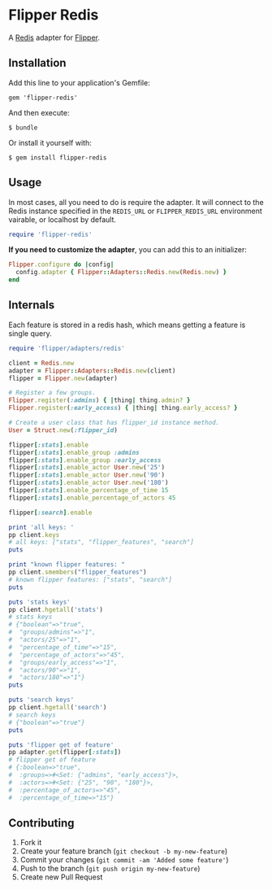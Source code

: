 # Flipper Redis

A [Redis](https://github.com/redis/redis-rb) adapter for [Flipper](https://github.com/jnunemaker/flipper).

## Installation

Add this line to your application's Gemfile:

    gem 'flipper-redis'

And then execute:

    $ bundle

Or install it yourself with:

    $ gem install flipper-redis

## Usage

In most cases, all you need to do is require the adapter. It will connect to the Redis instance specified in the `REDIS_URL` or `FLIPPER_REDIS_URL` environment vairable, or localhost by default.

```ruby
require 'flipper-redis'
```

**If you need to customize the adapter**, you can add this to an initializer:

```ruby
Flipper.configure do |config|
  config.adapter { Flipper::Adapters::Redis.new(Redis.new) }
end
```

## Internals

Each feature is stored in a redis hash, which means getting a feature is single query.

```ruby
require 'flipper/adapters/redis'

client = Redis.new
adapter = Flipper::Adapters::Redis.new(client)
flipper = Flipper.new(adapter)

# Register a few groups.
Flipper.register(:admins) { |thing| thing.admin? }
Flipper.register(:early_access) { |thing| thing.early_access? }

# Create a user class that has flipper_id instance method.
User = Struct.new(:flipper_id)

flipper[:stats].enable
flipper[:stats].enable_group :admins
flipper[:stats].enable_group :early_access
flipper[:stats].enable_actor User.new('25')
flipper[:stats].enable_actor User.new('90')
flipper[:stats].enable_actor User.new('180')
flipper[:stats].enable_percentage_of_time 15
flipper[:stats].enable_percentage_of_actors 45

flipper[:search].enable

print 'all keys: '
pp client.keys
# all keys: ["stats", "flipper_features", "search"]
puts

print "known flipper features: "
pp client.smembers("flipper_features")
# known flipper features: ["stats", "search"]
puts

puts 'stats keys'
pp client.hgetall('stats')
# stats keys
# {"boolean"=>"true",
#  "groups/admins"=>"1",
#  "actors/25"=>"1",
#  "percentage_of_time"=>"15",
#  "percentage_of_actors"=>"45",
#  "groups/early_access"=>"1",
#  "actors/90"=>"1",
#  "actors/180"=>"1"}
puts

puts 'search keys'
pp client.hgetall('search')
# search keys
# {"boolean"=>"true"}
puts

puts 'flipper get of feature'
pp adapter.get(flipper[:stats])
# flipper get of feature
# {:boolean=>"true",
#  :groups=>#<Set: {"admins", "early_access"}>,
#  :actors=>#<Set: {"25", "90", "180"}>,
#  :percentage_of_actors=>"45",
#  :percentage_of_time=>"15"}
```

## Contributing

1. Fork it
2. Create your feature branch (`git checkout -b my-new-feature`)
3. Commit your changes (`git commit -am 'Added some feature'`)
4. Push to the branch (`git push origin my-new-feature`)
5. Create new Pull Request
